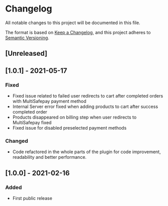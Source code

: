 # Changelog
All notable changes to this project will be documented in this file.

The format is based on [Keep a Changelog](https://keepachangelog.com/en/1.0.0/),
and this project adheres to [Semantic Versioning](https://semver.org/spec/v2.0.0.html).

## [Unreleased]
## [1.0.1] - 2021-05-17
### Fixed
- Fixed issue related to failed user redirects to cart after completed orders with MultiSafepay payment method
- Internal Server error fixed when adding products to cart after success completed order
- Products disappeared on billing step when user redirects to MultiSafepay fixed
- Fixed issue for disabled preselected payment methods

### Changed
- Code refactored in the whole parts of the plugin for code improvement, readability and better performance.

## [1.0.0] - 2021-02-16
### Added
- First public release
